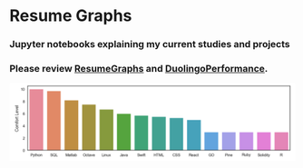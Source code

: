 # Resume Graphs

### Jupyter notebooks explaining my current studies and projects

### Please review [ResumeGraphs](ResumeGraphs.ipynb) and [DuolingoPerformance](DuolingoPerformance.ipynb). 

<img src="complangs.png" class="img-responsive" alt="Greg Kojadinovich"/>
